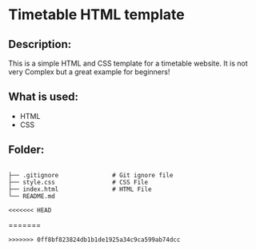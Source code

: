 # Timetable HTML template

## Description:
This is a simple HTML and CSS template for a timetable website. It is not very Complex but a great example for beginners!

## What is used:
* HTML
* CSS

## Folder:

```

├── .gitignore               # Git ignore file
├── style.css                # CSS File
├── index.html               # HTML File
└── README.md

<<<<<<< HEAD
```
=======
```
>>>>>>> 0ff8bf823824db1b1de1925a34c9ca599ab74dcc
